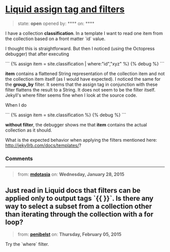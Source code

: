 # [Liquid assign tag and filters](https://github.com/jekyll/jekyll-help/issues/257)

> state: **open** opened by: **** on: ****

I have a collection **classification**. In a template I want to read one item from the collection based on a front matter &#x60;id&#x60; value.

I thought this is straightforward. But then I noticed (using the Octopress debugger) that after executing

&#x60;&#x60;&#x60;
{% assign item = site.classification | where:&quot;id&quot;,&quot;xyz&quot; %}
{% debug %}
&#x60;&#x60;&#x60;

**item** contains a flattened String representation of the collection item and not the collection item itself (as I would have expected). I noticed the same for the **group_by** filter. It seems that the assign tag in conjunction with these filter flattens the result to a String. It does not seem to be the filter itself. Jekyll&#x27;s where filter seems fine when I look at the source code.

When I do

&#x60;&#x60;&#x60;
{% assign item = site.classification %}
{% debug %}
&#x60;&#x60;&#x60;

**without filter**, the debugger shows me that **item** contains the actual collection as it should. 

What is the expected behavior when applying the filters mentioned here: http://jekyllrb.com/docs/templates/?

### Comments

---
> from: [**mdotasia**](https://github.com/jekyll/jekyll-help/issues/257#issuecomment-71919198) on: **Wednesday, January 28, 2015**

Just read in Liquid docs that filters can be applied only to output tags &#x60;{{ }}&#x60;. Is there any way to select a subset from a collection other than iterating through the collection with a for loop?
---
> from: [**penibelst**](https://github.com/jekyll/jekyll-help/issues/257#issuecomment-73107260) on: **Thursday, February 05, 2015**

Try the &#x60;where&#x60; filter.
